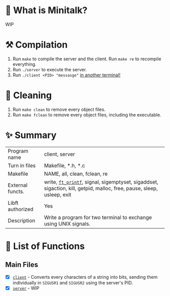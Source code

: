 # 🦊 What is Minitalk?

WIP

# ⚒️ Compilation

1. Run `make` to compile the server and the client.
Run `make re` to recompile everything.
2. Run `./server` to execute the server.
3. Run `./client <PID> "messasge"` <ins>in another terminal!</ins>

# 🧼 Cleaning

1. Run `make clean` to remove every object files.
2. Run `make fclean` to remove every object files, including the executable.

# ✨ Summary

|     |     |
| --- | --- |
| Program name | client, server |
| Turn in files | Makefile, *.h, *.c |
| Makefile | NAME, all, clean, fclean, re |
| External functs. | write, [`ft_printf`](https://github.com/flmarsou/2.1-ft_printf), signal, sigemptyset, sigaddset, sigaction, kill, getpid, malloc, free, pause, sleep, usleep, exit |
| Libft authorized | Yes |
| Description | Write a program for two terminal to exchange using UNIX signals. |

# 📑 List of Functions

## Main Files
- [x] [`client`](https://github.com/flmarsou/3.2-minitalk/blob/main/src/client.c) - Converts every characters of a string into bits, sending them individually in `SIGUSR1` and `SIGUSR2` using the server's PID.
- [x] [`server`](https://github.com/flmarsou/3.2-minitalk/blob/main/src/server.c) - WIP
